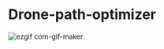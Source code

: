 # Drone-path-optimizer










![ezgif com-gif-maker](https://ezgif.com/add-text/ezgif-6-9f457e783e87.gif)









